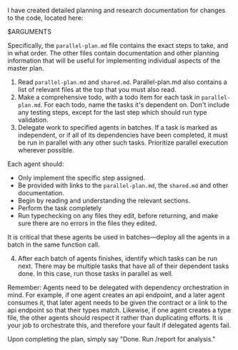 I have created detailed planning and research documentation for changes to the code, located here:

$ARGUMENTS

Specifically, the `parallel-plan.md` file contains the exact steps to take, and in what order. The other files contain documentation and other planning information that will be useful for implementing individual aspects of the master plan. 

1. Read `parallel-plan.md` and `shared.md`. Parallel-plan.md also contains a list of relevant files at the top that you must also read.
2. Make a comprehensive todo, with a todo item for each task in `parallel-plan.md`. For each todo, name the tasks it's dependent on. Don't include any testing steps, except for the last step which should run type validation. 
3. Delegate work to specified agents in batches. If a task is marked as independent, or if all of its dependencies have been completed, it must be run in parallel with any other such tasks. Prioritize parallel execution wherever possible.

Each agent should:
- Only implement the specific step assigned.
- Be provided with links to the `parallel-plan.md`, the `shared.md` and other documentation.
- Begin by reading and understanding the relevant sections.
- Perform the task completely
- Run typechecking on any files they edit, before returning, and make sure there are no errors in the files they edited.

It is critical that these agents be used in batches—deploy all the agents in a batch in the same function call.

4. After each batch of agents finishes, identify which tasks can be run next. There may be multiple tasks that have all of their dependent tasks done. In this case, run those tasks in parallel as well.

Remember:
Agents need to be delegated with dependency orchestration in mind. For example, if one agent creates an api endpoint, and a later agent consumes it, that later agent needs to be given the contract or a link to the api endpoint so that their types match. Likewise, if one agent creates a type file, the other agents should respect it rather than duplicating efforts. It is your job to orchestrate this, and therefore your fault if delegated agents fail.

Upon completing the plan, simply say "Done. Run /report for analysis."
